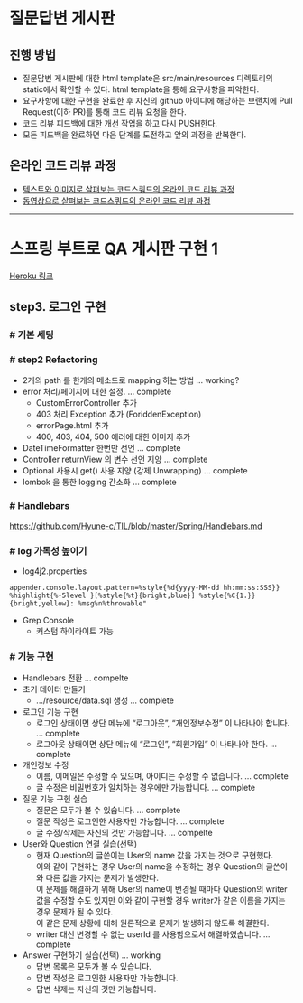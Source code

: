 # 질문답변 게시판
## 진행 방법
* 질문답변 게시판에 대한 html template은 src/main/resources 디렉토리의 static에서 확인할 수 있다. html template을 통해 요구사항을 파악한다.
* 요구사항에 대한 구현을 완료한 후 자신의 github 아이디에 해당하는 브랜치에 Pull Request(이하 PR)를 통해 코드 리뷰 요청을 한다.
* 코드 리뷰 피드백에 대한 개선 작업을 하고 다시 PUSH한다.
* 모든 피드백을 완료하면 다음 단계를 도전하고 앞의 과정을 반복한다.

## 온라인 코드 리뷰 과정
* [텍스트와 이미지로 살펴보는 코드스쿼드의 온라인 코드 리뷰 과정](https://github.com/code-squad/codesquad-docs/blob/master/codereview/README.md)
* [동영상으로 살펴보는 코드스쿼드의 온라인 코드 리뷰 과정](https://youtu.be/a5c9ku-_fok)


----------------------


# 스프링 부트로 QA 게시판 구현 1
[Heroku 링크](https://codesquad-qnaboard.herokuapp.com/)

## step3. 로그인 구현

### # 기본 세팅
### # step2 Refactoring
- 2개의 path 를 한개의 메소드로 mapping 하는 방법 ... working?
- error 처리/페이지에 대한 설정. ... complete
    - CustomErrorController 추가
    - 403 처리 Exception 추가 (ForiddenException)
    - errorPage.html 추가
    - 400, 403, 404, 500 에러에 대한 이미지 추가
- DateTimeFormatter 한번만 선언 ... complete
- Controller returnView 의 변수 선언 지양 ... complete
- Optional 사용시 get() 사용 지양 (강제 Unwrapping) ... complete
- lombok 을 통한 logging 간소화 ... complete

### # Handlebars
https://github.com/Hyune-c/TIL/blob/master/Spring/Handlebars.md

### # log 가독성 높이기
- log4j2.properties
```
appender.console.layout.pattern=%style{%d{yyyy-MM-dd hh:mm:ss:SSS}} %highlight{%-5level }[%style{%t}{bright,blue}] %style{%C{1.}}{bright,yellow}: %msg%n%throwable"
```

- Grep Console 
    - 커스텀 하이라이트 가능

### # 기능 구현
- Handlebars 전환 ... compelte
- 초기 데이터 만들기 
    - .../resource/data.sql 생성 ... complete
- 로그인 기능 구현
    - 로그인 상태이면 상단 메뉴에 “로그아웃”, “개인정보수정” 이 나타나야 합니다. ... complete
    - 로그아웃 상태이면 상단 메뉴에 “로그인”, “회원가입” 이 나타나야 한다. ... complete
- 개인정보 수정
    - 이름, 이메일은 수정할 수 있으며, 아이디는 수정할 수 없습니다. ... complete
    - 글 수정은 비밀번호가 일치하는 경우에만 가능합니다. ... complete
- 질문 기능 구현 실습
    - 질문은 모두가 볼 수 있습니다. ... complete
    - 질문 작성은 로그인한 사용자만 가능합니다. ... complete
    - 글 수정/삭제는 자신의 것만 가능합니다. ... compelte
- User와 Question 연결 실습(선택)
    - 현재 Question의 글쓴이는 User의 name 값을 가지는 것으로 구현했다.  
    이와 같이 구현하는 경우 User의 name을 수정하는 경우 Question의 글쓴이와 다른 값을 가지는 문제가 발생한다.  
    이 문제를 해결하기 위해 User의 name이 변경될 때마다 Question의 writer 값을 수정할 수도 있지만 이와 같이 구현할 경우 writer가 같은 이름을 가지는 경우 문제가 될 수 있다.  
    이 같은 문제 상황에 대해 원론적으로 문제가 발생하지 않도록 해결한다. 
    - writer 대신 변경할 수 없는 userId 를 사용함으로서 해결하였습니다. ... complete
- Answer 구현하기 실습(선택) ... working
    - 답변 목록은 모두가 볼 수 있습니다.
    - 답변 작성은 로그인한 사용자만 가능합니다.
    - 답변 삭제는 자신의 것만 가능합니다.    

